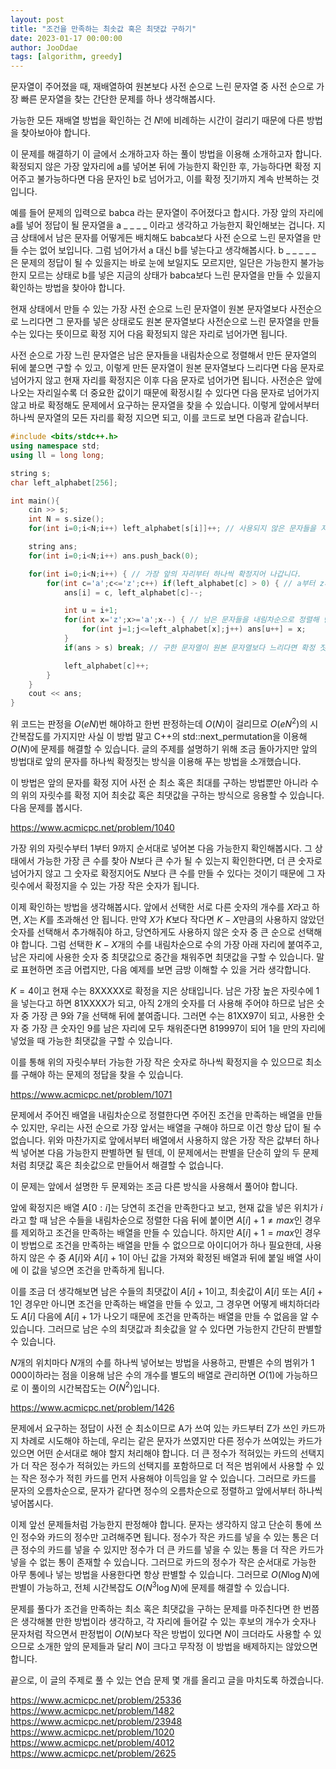 ```yaml
---
layout: post
title: "조건을 만족하는 최솟값 혹은 최댓값 구하기"
date: 2023-01-17 00:00:00
author: JooDdae
tags: [algorithm, greedy]
---
```



문자열이 주어졌을 때, 재배열하여 원본보다 사전 순으로 느린 문자열 중 사전 순으로 가장 빠른 문자열을 찾는 간단한 문제를 하나 생각해봅시다. 

가능한 모든 재배열 방법을 확인하는 건 $N!$에 비례하는 시간이 걸리기 때문에 다른 방법을 찾아보아야 합니다. 

이 문제를 해결하기 이 글에서 소개하고자 하는 풀이 방법을 이용해 소개하고자 합니다. 확정되지 않은 가장 앞자리에 a를 넣어본 뒤에 가능한지 확인한 후, 가능하다면 확정 지어주고 불가능하다면 다음 문자인 b로 넘어가고, 이를 확정 짓기까지 계속 반복하는 것입니다.

예를 들어 문제의 입력으로 babca 라는 문자열이 주어졌다고 합시다. 가장 앞의 자리에 a를 넣어 정답이 될 문자열을 a _ _ _ _ 이라고 생각하고 가능한지 확인해보는 겁니다. 지금 상태에서 남은 문자를 어떻게든 배치해도 babca보다 사전 순으로 느린 문자열을 만들 수는 없어 보입니다. 그럼 넘어가서 a 대신 b를 넣는다고 생각해봅시다. b _ _ _ _ _ 은 문제의 정답이 될 수 있을지는 바로 눈에 보일지도 모르지만, 일단은 가능한지 불가능한지 모르는 상태로 b를 넣은 지금의 상태가 babca보다 느린 문자열을 만들 수 있을지 확인하는 방법을 찾아야 합니다.

현재 상태에서 만들 수 있는 가장 사전 순으로 느린 문자열이 원본 문자열보다 사전순으로 느리다면 그 문자를 넣은 상태로도 원본 문자열보다 사전순으로 느린 문자열을 만들 수는 있다는 뜻이므로 확정 지어 다음 확정되지 않은 자리로 넘어가면 됩니다.

사전 순으로 가장 느린 문자열은 남은 문자들을 내림차순으로 정렬해서 만든 문자열의 뒤에 붙으면 구할 수 있고, 이렇게 만든 문자열이 원본 문자열보다 느리다면 다음 문자로 넘어가지 않고 현재 자리를 확정지은 이후 다음 문자로 넘어가면 됩니다. 사전순은 앞에 나오는 자리일수록 더 중요한 값이기 때문에 확정시킬 수 있다면 다음 문자로 넘어가지 않고 바로 확정해도 문제에서 요구하는 문자열을 찾을 수 있습니다. 이렇게 앞에서부터 하나씩 문자열의 모든 자리를 확정 지으면 되고, 이를 코드로 보면 다음과 같습니다.

```cpp
#include <bits/stdc++.h>
using namespace std;
using ll = long long;

string s;
char left_alphabet[256];

int main(){
    cin >> s;
    int N = s.size();
    for(int i=0;i<N;i++) left_alphabet[s[i]]++; // 사용되지 않은 문자들을 저장합니다.

    string ans;
    for(int i=0;i<N;i++) ans.push_back(0);

    for(int i=0;i<N;i++) { // 가장 앞의 자리부터 하나씩 확정지어 나갑니다.
        for(int c='a';c<='z';c++) if(left_alphabet[c] > 0) { // a부터 z까지 하나씩 반복
            ans[i] = c, left_alphabet[c]--;

            int u = i+1;
            for(int x='z';x>='a';x--) { // 남은 문자들을 내림차순으로 정렬해 만든 문자열의 가장 뒤에 붙입니다.
                for(int j=1;j<=left_alphabet[x];j++) ans[u++] = x; 
            }
            if(ans > s) break; // 구한 문자열이 원본 문자열보다 느리다면 확정 짓고 다음 자리로 넘어갑니다.

            left_alphabet[c]++;
        }
    }
    cout << ans;
}
```


위 코드는 판정을 $O(eN)$번 해야하고 한번 판정하는데 $O(N)$이 걸리므로 $O(eN^2)$의 시간복잡도를 가지지만 사실 이 방법 말고 C++의 std::next_permutation을 이용해 $O(N)$에 문제를 해결할 수 있습니다. 글의 주제를 설명하기 위해 조금 돌아가지만 앞의 방법대로 앞의 문자를 하나씩 확정짓는 방식을 이용해 푸는 방법을 소개했습니다.

이 방법은 앞의 문자를 확정 지어 사전 순 최소 혹은 최대를 구하는 방법뿐만 아니라 수의 위의 자릿수를 확정 지어 최솟값 혹은 최댓값을 구하는 방식으로 응용할 수 있습니다. 다음 문제를 봅시다.



https://www.acmicpc.net/problem/1040

가장 위의 자릿수부터 $1$부터 $9$까지 순서대로 넣어본 다음 가능한지 확인해봅시다. 그 상태에서 가능한 가장 큰 수를 찾아 $N$보다 큰 수가 될 수 있는지 확인한다면, 더 큰 숫자로 넘어가지 않고 그 숫자로 확정지어도 $N$보다 큰 수를 만들 수 있다는 것이기 때문에 그 자릿수에서 확정지을 수 있는 가장 작은 숫자가 됩니다.

이제 확인하는 방법을 생각해봅시다. 앞에서 선택한 서로 다른 숫자의 개수를 $X$라고 하면, $X$는 $K$를 초과해선 안 됩니다. 만약 $X$가 $K$보다 작다면 $K-X$만큼의 사용하지 않았던 숫자를 선택해서 추가해줘야 하고, 당연하게도 사용하지 않은 숫자 중 큰 순으로 선택해야 합니다. 그럼 선택한 $K-X$개의 수를 내림차순으로 수의 가장 아래 자리에 붙여주고, 남은 자리에 사용한 숫자 중 최댓값으로 중간을 채워주면 최댓값을 구할 수 있습니다. 말로 표현하면 조금 어렵지만, 다음 예제를 보면 금방 이해할 수 있을 거라 생각합니다.

$K = 4$이고 현재 수는 8XXXXX로 확정을 지은 상태입니다. 남은 가장 높은 자릿수에 $1$을 넣는다고 하면 81XXXX가 되고, 아직 $2$개의 숫자를 더 사용해 주어야 하므로 남은 숫자 중 가장 큰 $9$와 $7$을 선택해 뒤에 붙여줍니다. 그러면 수는 81XX97이 되고, 사용한 숫자 중 가장 큰 숫자인 $9$를 남은 자리에 모두 채워준다면 819997이 되어 $1$을 만의 자리에 넣었을 때 가능한 최댓값을 구할 수 있습니다.

이를 통해 위의 자릿수부터 가능한 가장 작은 숫자로 하나씩 확정지을 수 있으므로 최소를 구해야 하는 문제의 정답을 찾을 수 있습니다.



https://www.acmicpc.net/problem/1071

문제에서 주어진 배열을 내림차순으로 정렬한다면 주어진 조건을 만족하는 배열을 만들 수 있지만, 우리는 사전 순으로 가장 앞서는 배열을 구해야 하므로 이건 항상 답이 될 수 없습니다. 위와 마찬가지로 앞에서부터 배열에서 사용하지 않은 가장 작은 값부터 하나씩 넣어본 다음 가능한지 판별하면 될 텐데, 이 문제에서는 판별을 단순히 앞의 두 문제처럼 최댓값 혹은 최솟값으로 만들어서 해결할 수 없습니다.

이 문제는 앞에서 설명한 두 문제와는 조금 다른 방식을 사용해서 풀어야 합니다.

앞에 확정지은 배열 $A[0:i]$는 당연히 조건을 만족한다고 보고, 현재 값을 넣은 위치가 $i$라고 할 때 남은 수들을 내림차순으로 정렬한 다음 뒤에 붙이면 $A[i]+1 \neq max$인 경우를 제외하고 조건을 만족하는 배열을 만들 수 있습니다. 하지만 $A[i]+1 = max$인 경우 이 방법으로 조건을 만족하는 배열을 만들 수 없으므로 아이디어가 하나 필요한데, 사용하지 않은 수 중 $A[i]$와 $A[i]+1$이 아닌 값을 가져와 확정된 배열과 뒤에 붙일 배열 사이에 이 값을 넣으면 조건을 만족하게 됩니다. 

이를 조금 더 생각해보면 남은 수들의 최댓값이 $A[i]+1$이고, 최솟값이 $A[i]$ 또는 $A[i]+1$인 경우만 아니면 조건을 만족하는 배열을 만들 수 있고, 그 경우면 어떻게 배치하더라도 $A[i]$ 다음에 $A[i]+1$가 나오기 때문에 조건을 만족하는 배열을 만들 수 없음을 알 수 있습니다. 그러므로 남은 수의 최댓값과 최솟값을 알 수 있다면 가능한지 간단히 판별할 수 있습니다.

$N$개의 위치마다 $N$개의 수를 하나씩 넣어보는 방법을 사용하고, 판별은 수의 범위가 $1\,000$이하라는 점을 이용해 남은 수의 개수를 별도의 배열로 관리하면 $O(1)$에 가능하므로 이 풀이의 시간복잡도는 $O(N^2)$입니다.



https://www.acmicpc.net/problem/1426

문제에서 요구하는 정답이 사전 순 최소이므로 A가 쓰여 있는 카드부터 Z가 쓰인 카드까지 차례로 시도해야 하는데, 우리는 같은 문자가 쓰였지만 다른 정수가 쓰여있는 카드가 있으면 어떤 순서대로 해야 할지 처리해야 합니다. 더 큰 정수가 적혀있는 카드의 선택지가 더 작은 정수가 적혀있는 카드의 선택지를 포함하므로 더 적은 범위에서 사용할 수 있는 작은 정수가 적힌 카드를 먼저 사용해야 이득임을 알 수 있습니다. 그러므로 카드를 문자의 오름차순으로, 문자가 같다면 정수의 오름차순으로 정렬하고 앞에서부터 하나씩 넣어봅시다.

이제 앞선 문제들처럼 가능한지 판정해야 합니다. 문자는 생각하지 않고 단순히 통에 쓰인 정수와 카드의 정수만 고려해주면 됩니다. 정수가 작은 카드를 넣을 수 있는 통은 더 큰 정수의 카드를 넣을 수 있지만 정수가 더 큰 카드를 넣을 수 있는 통을 더 작은 카드가 넣을 수 없는 통이 존재할 수 있습니다. 그러므로 카드의 정수가 작은 순서대로 가능한 아무 통에나 넣는 방법을 사용한다면 항상 판별할 수 있습니다. 그러므로 $O(N \log ⁡N)$에 판별이 가능하고, 전체 시간복잡도 $O(N^3 \log⁡N)$에 문제를 해결할 수 있습니다.






문제를 풀다가 조건을 만족하는 최소 혹은 최댓값을 구하는 문제를 마주친다면 한 번쯤은 생각해볼 만한 방법이라 생각하고, 각 자리에 들어갈 수 있는 후보의 개수가 숫자나 문자처럼 작으면서 판정법이 $O(N)$보다 작은 방법이 있다면 $N$이 크더라도 사용할 수 있으므로 소개한 앞의 문제들과 달리 $N$이 크다고 무작정 이 방법을 배제하지는 않았으면 합니다.

끝으로, 이 글의 주제로 풀 수 있는 연습 문제 몇 개를 올리고 글을 마치도록 하겠습니다.

https://www.acmicpc.net/problem/25336
https://www.acmicpc.net/problem/1482
https://www.acmicpc.net/problem/23948
https://www.acmicpc.net/problem/1020
https://www.acmicpc.net/problem/4012
https://www.acmicpc.net/problem/2625

